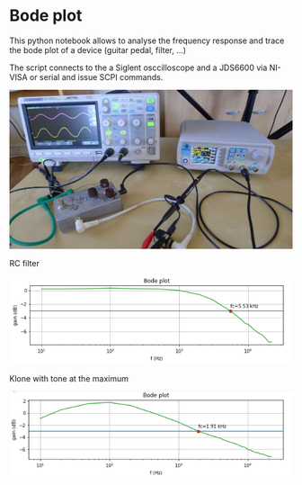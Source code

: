 # Bode plot

This python notebook allows to analyse the frequency response and trace the bode plot of a device (guitar pedal, filter, ...)

The script connects to the a Siglent osccilloscope and a JDS6600 via NI-VISA or serial and issue SCPI commands.

![schematic](doc/schematic.jpg)

RC filter

![min](doc/rcfilter.png)


Klone with tone at the maximum

![min](doc/klonetonemax.png)


